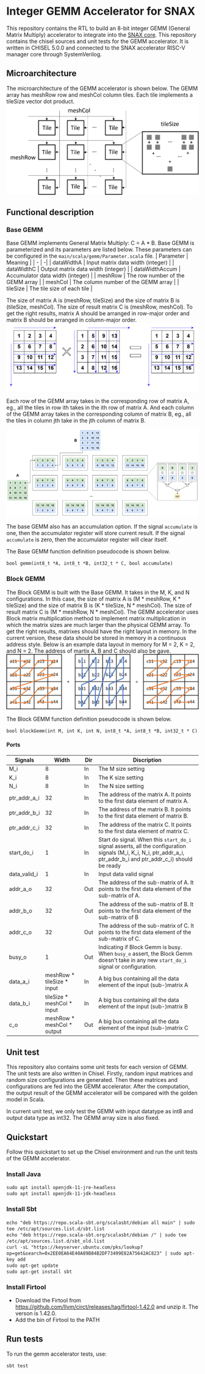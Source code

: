 # Integer GEMM Accelerator for SNAX
This repository contains the RTL to build an 8-bit integer GEMM (General Matrix Multiply) accelerator 
to integrate into the [SNAX core](https://github.com/KULeuven-micas/snitch_cluster). This repository contains the chisel sources and unit tests for the GEMM accelerator.
It is written in CHISEL 5.0.0 and connected to the SNAX accelerator RISC-V manager core through SystemVerilog. 

## Microarchitecture
The microarchitecture of the GEMM accelerator is shown below. The GEMM array has meshRow row and meshCol column tiles. Each tile implements a tileSize vector dot product.
![](./docs/microarch.png)

## Functional description
<!-- This repository contains three GEMM versions: Base GEMM, Block GEMM, and Batch Block GEMM. -->
### Base GEMM
Base GEMM implements General Matrix Multiply: C = A * B. Base GEMM is parameterized and its parameters are listed below. These parameters can be configured in the `main/scala/gemm/Parameter.scala` file.
| Parameter | Meaning |
| - | -|
| dataWidthA | Input matrix data width (integer) |
| dataWidthC | Output matrix data width (integer) |
| dataWidthAccum | Accumulator data width (integer) |
| meshRow | The row number of the GEMM array |
| meshCol | The column number of the GEMM array |
| tileSize | The tile size of each tile |

The size of matrix A is (meshRow, tileSize) and the size of matrix B is (tileSize, meshCol). The size of result matrix C is (meshRow, meshCol). To get the right results, matrix A should be arranged in row-major order and matrix B should be arranged in column-major order.
![](./docs/datalayout_mem.png)

Each row of the GEMM array takes in the corresponding row of matrix A, eg., all the tiles in row ith takes in the ith row of matrix A. And each column of the GEMM array takes in the corresponding column of matrix B, eg., all the tiles in column jth take in the jth column of matrix B.

![](./docs/datalayout.png)

The base GEMM also has an accumulation option. If the signal `accumulate` is one, then the accumulator register will store current result. If the  signal `accumulate` is zero, then the accumulator register will clear itself.

The Base GEMM function definition pseudocode is shown below.
```
bool gemm(int8_t *A, int8_t *B, int32_t * C, bool accumulate)
```

### Block GEMM
The Block GEMM is built with the Base GEMM. It takes in the M, K, and N configurations.
In this case, the size of matrix A is (M * meshRow, K * tileSize) and the size of matrix B is (K * tileSize, N * meshCol). The size of result matrix C is (M * meshRow, N * meshCol). The GEMM accelerator uses Block matrix multiplication [](https://en.wikipedia.org/wiki/Block_matrix#Block_matrix_multiplication) method to implement matrix multiplication in which the matrix sizes are much larger than the physical GEMM array. To get the right results, matrixes should have the right layout in memory. In the current version, these data should be stored in memory in a continuous address style. Below is an example data layout in memory for M = 2, K = 2, and N = 2. The address of martix A, B and C should also be gave.
![](./docs/block_matrix_mul.png)

The Block GEMM function definition pseudocode is shown below.
```
bool blockGemm(int M, int K, int N, int8_t *A, int8_t *B, int32_t * C)
```
#### Ports
| Signals | Width | Dir | Discription |
| - | - | - | - |
| M_i | 8 | In | The M size setting |
| K_i | 8 | In | The K size setting |
| N_i | 8 | In | The N size setting |
| ptr_addr_a_i | 32 | In | The address of the matrix A. It points to the first data element of matrix A.|
| ptr_addr_b_i | 32 | In | The address of the matrix B. It points to the first data element of matrix B.|
| ptr_addr_c_i | 32 | In | The address of the matrix C. It points to the first data element of matrix C.|
| start_do_i | 1 | In |  Start do signal. When this `start_do_i` signal asserts, all the configuration signals (M_i, K_i, N_i, ptr_addr_a_i, ptr_addr_b_i and ptr_addr_c_i) should be ready| 
| data_valid_i | 1 | In | Input data valid signal|
| addr_a_o | 32 | Out | The address of the sub-matrix of A. It points to the first data element of the sub-matrix of A. |
| addr_b_o | 32 | Out | The address of the sub-matrix of B. It points to the first data element of the sub-matrix of B |
| addr_c_o | 32 | Out | The address of the sub-matrix of C. It points to the first data element of the sub-matrix of C. |
| busy_o | 1 | Out | Indicating if Block Gemm is busy. When `busy_o` assert, the Block Gemm doesn't take in any new `start_do_i` signal or configuration.|
| data_a_i | meshRow * tileSize * input | In | A big bus containing all the data element of the input (sub-)matrix A |
| data_b_i | tileSize * meshCol * input | In | A big bus containing all the data element of the input (sub-)matrix B |
| c_o | meshRow * meshCol * output | Out | A big bus containing all the data element of the input (sub-)matrix C |
## Unit test
This repository also contains some unit tests for each version of GEMM. 
The unit tests are also written in Chisel. Firstly, random input matrices and random size configurations are generated. 
Then these matrices and configurations are fed into the GEMM accelerator. 
After the computation, the output result of the GEMM accelerator will be compared with the golden model in Scala.

In current unit test, we only test the GEMM with input datatype as int8 and output data type as int32. The GEMM array size is also fixed.

## Quickstart
Follow this quickstart to set up the Chisel environment and run the unit tests of the GEMM accelerator.
### Install Java
```
sudo apt install openjdk-11-jre-headless
sudo apt install openjdk-11-jdk-headless
```

### Install Sbt
```
echo "deb https://repo.scala-sbt.org/scalasbt/debian all main" | sudo tee /etc/apt/sources.list.d/sbt.list
echo "deb https://repo.scala-sbt.org/scalasbt/debian /" | sudo tee /etc/apt/sources.list.d/sbt_old.list
curl -sL "https://keyserver.ubuntu.com/pks/lookup?op=get&search=0x2EE0EA64E40A89B84B2DF73499E82A75642AC823" | sudo apt-key add
sudo apt-get update
sudo apt-get install sbt
```

### Install Firtool
* Download the Firtool from https://github.com/llvm/circt/releases/tag/firtool-1.42.0 and unzip it. The verson is 1.42.0.
* Add the bin of Firtool to the PATH

## Run tests
To run the gemm accelerator tests, use:
```
sbt test
``` 
